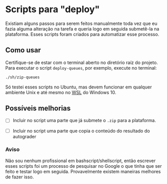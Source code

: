 # Scripts para "deploy"
Existiam alguns passos para serem feitos manualmente toda vez 
que eu fazia alguma alteração na tarefa e queria logo em 
seguida submetê-la na plataforma. Esses scripts foram criados 
para automatizar esse processo.

## Como usar
Certifique-se de estar com o terminal aberto no diretório 
raíz do projeto. Para executar o script `deploy-queues`, 
por exemplo, execute no terminal:

```sh
./sh/zip-queues
```

Só testei esses scripts no Ubuntu, mas devem funcionar em 
qualquer ambiente Unix e até mesmo no [WSL](https://docs.microsoft.com/en-us/windows/wsl/) do Windows 10.

## Possíveis melhorias
- [ ] Incluir no script uma parte que já submete o `.zip` 
para a plataforma.

- [ ] Incluir no script uma parte que copia o conteúdo do resultado do autograder

### Aviso
Não sou nenhum profissional em bashscript/shellscript, 
então escrever esses scripts foi um processo de pesquisar 
no Google o que tinha que ser feito e testar logo em seguida.
Provavelmente existem maneiras melhores de fazer isso.